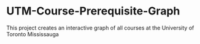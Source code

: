 # UTM-Course-Prerequisite-Graph
This project creates an interactive graph of all courses at the University of Toronto Mississauga
